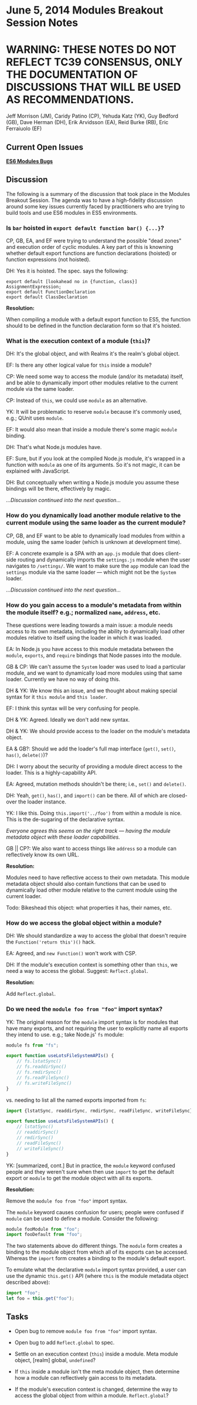 # June 5, 2014 Modules Breakout Session Notes


# WARNING: THESE NOTES DO NOT REFLECT TC39 CONSENSUS, ONLY THE DOCUMENTATION OF DISCUSSIONS THAT WILL BE USED AS RECOMMENDATIONS.



Jeff Morrison (JM), Caridy Patino (CP), Yehuda Katz (YK), Guy Bedford (GB), Dave Herman (DH), Erik Arvidsson (EA), Reid Burke (RB), Eric Ferraiuolo (EF)

## Current Open Issues

[**ES6 Modules Bugs**][1]

## Discussion

The following is a summary of the discussion that took place in the Modules Breakout Session. The agenda was to have a high-fidelity discussion around some key issues currently faced by practitioners who are trying to build tools and use ES6 modules in ES5 environments.  

### Is `bar` hoisted in `export default function bar() {...}`?

CP, GB, EA, and EF were trying to understand the possible "dead zones" and execution order of cyclic modules. A key part of this is knowning whether default export functions are function declarations (hoisted) or function expressions (not hoisted).

DH: Yes it is hoisted. The spec. says the following:

```
export default [lookahead no in {function, class}] AssignmentExpression;
export default FunctionDeclaration
export default ClassDeclaration
```

**Resolution:**

When compiling a module with a default export function to ES5, the function should to be defined in the function declaration form so that it's hoisted.

### What is the execution context of a module (`this`)?

DH: It's the global object, and with Realms it's the realm's global object.

EF: Is there any other logical value for `this` inside a module?

CP: We need some way to access the module (and/or its metadata) itself, and be able to dynamically import other modules relative to the current module via the same loader.

CP: Instead of `this`, we could use `module` as an alternative.

YK: It will be problematic to reserve `module` because it's commonly used, e.g.; QUnit uses `module`.

EF: It would also mean that inside a module there's some magic `module` binding.

DH: That's what Node.js modules have.

EF: Sure, but if you look at the compiled Node.js module, it's wrapped in a function with `module` as one of its arguments. So it's not magic, it can be explained with JavaScript.

DH: But conceptually when writing a Node.js module you assume these bindings will be there, effectively by magic.

*…Discussion continued into the next question…*

### How do you dynamically load another module relative to the current module using the same loader as the current module?

CP, GB, and EF want to be able to dynamically load modules from within a module, using the same loader (which is unknown at development time).

EF: A concrete example is a SPA with an `app.js` module that does client-side routing and dynamically imports the `settings.js` module when the user navigates to `/settings/`. We want to make sure the `app` module can load the `settings` module via the same loader — which might not be the `System` loader.

*…Discussion continued into the next question…*

### How do you gain access to a module's metadata from within the module itself? e.g.; normalized `name`, `address`, etc.

These questions were leading towards a main issue: a module needs access to its own metadata, including the ability to dynamically load other modules relative to itself using the loader in which it was loaded.

EA: In Node.js you have access to this module metadata between the `module`, `exports`, and `require` bindings that Node passes into the module.

GB & CP: We can't assume the `System` loader was used to load a particular module, and we want to dynamically load more modules using that same loader. Currently we have no way of doing this.

DH & YK: We know this an issue, and we thought about making special syntax for it `this module` and `this loader`.

EF: I think this syntax will be very confusing for people.

DH & YK: Agreed. Ideally we don't add new syntax.

DH & YK: We should provide access to the loader on the module's metadata object.

EA & GB?: Should we add the loader's full map interface (`get()`, `set()`, `has()`, `delete()`)?

DH: I worry about the security of providing a module direct access to the loader. This is a highly-capability API.

EA: Agreed, mutation methods shouldn't be there; i.e., `set()` and `delete()`.

DH: Yeah, `get()`, `has()`, and `import()` can be there. All of which are closed-over the loader instance.

YK: I like this. Doing `this.import('../foo')` from within a module is nice. This is the de-sugaring of the declarative syntax.

*Everyone agrees this seems on the right track — having the module metadata object with these loader capabilities.*

GB || CP?: We also want to access things like `address` so a module can reflectively know its own URL.

**Resolution:**

Modules need to have reflective access to their own metadata. This module metadata object should also contain functions that can be used to dynamically load other module relative to the current module using the current loader.

Todo: Bikeshead this object: what properties it has, their names, etc.

### How do we access the global object within a module?

DH: We should standardize a way to access the global that doesn't require the `Function('return this')()` hack.

EA: Agreed, and `new Function()` won't work with CSP.

DH: If the module's execution context is something other than `this`, we need a way to access the global. Suggest: `Reflect.global`.

**Resolution:**

Add `Reflect.global`.

### Do we need the `module foo from "foo"` import syntax?

YK: The original reason for the `module` import syntax is for modules that have many exports, and not requiring the user to explicitly name all exports they intend to use. e.g.; take Node.js' `fs` module:

```js
module fs from "fs";

export function useLotsFileSystemAPIs() {
    // fs.lstatSync()
    // fs.readdirSync()
    // fs.rmdirSync()
    // fs.readFileSync()
    // fs.writeFileSync()
}
```

vs. needing to list all the named exports imported from `fs`:

```js
import {lstatSync, readdirSync, rmdirSync, readFileSync, writeFileSync} from "fs";

export function useLotsFileSystemAPIs() {
    // lstatSync()
    // readdirSync()
    // rmdirSync()
    // readFileSync()
    // writeFileSync()
}
```

YK: [summarized, cont.] But in practice, the `module` keyword confused people and they weren't sure when then use `import` to get the default export or `module` to get the module object with all its exports.

**Resolution:**

Remove the `module foo from "foo"` import syntax.

The `module` keyword causes confusion for users; people were confused if `module` can be used to define a module. Consider the following:

```js
module fooModule from "foo";
import fooDefault from "foo";
```

The two statements above do different things. The `module` form creates a binding to the module object from which all of its exports can be accessed. Whereas the `import` form creates a binding to the module's default export.

To emulate what the declarative `module` import syntax provided, a user can use the dynamic `this.get()` API (where `this` is the module metadata object described above):

```js
import "foo";
let foo = this.get("foo");
```

## Tasks

* Open bug to remove `module foo from "foo"` import syntax.

* Open bug to add `Reflect.global` to spec.

* Settle on an execution context (`this`) inside a module. Meta module object, [realm] global, `undefined`?

* If `this` inside a module isn't the meta module object, then determine how a module can reflectively gain access to its metadata.

* If the module's execution context is changed, determine the way to access the global object from within a module. `Reflect.global`?


[1]: https://bugs.ecmascript.org/buglist.cgi?product=Draft%20for%206th%20Edition&component=Modules&resolution=---

[2]: https://bugs.ecmascript.org/show_bug.cgi?id=2659
